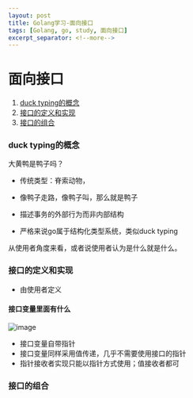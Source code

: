 ```yaml
---
layout: post
title: Golang学习-面向接口
tags: [Golang, go, study, 面向接口]
excerpt_separator: <!--more-->
---
```

# 面向接口  

1. <a href="#duck">duck typing的概念</a>   
2. <a href="#interface">接口的定义和实现</a>   
3. <a href="#group">接口的组合</a>  

<!--more-->

<a name="duck"></a>
### duck typing的概念  


大黄鸭是鸭子吗？  
* 传统类型：脊索动物，


* 像鸭子走路，像鸭子叫，那么就是鸭子  
* 描述事务的外部行为而非内部结构  
* 严格来说go属于结构化类型系统，类似duck typing  


从使用者角度来看，或者说使用者认为是什么就是什么。



<a name="interface"></a>
### 接口的定义和实现  

* 由使用者定义  


#### 接口变量里面有什么  

![image](https://note.youdao.com/yws/public/resource/68476ab21b10d5b5380798cafacd6ba8/xmlnote/59FA30D9B1E2464EBAD2495F44098351/10206)

* 接口变量自带指针  
* 接口变量同样采用值传递，几乎不需要使用接口的指针    
* 指针接收者实现只能以指针方式使用；值接收者都可  




<a name="group"></a>
### 接口的组合  




